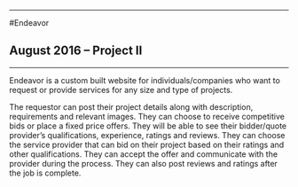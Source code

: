 ________________________________________

#Endeavor

August 2016 – Project II
---
________________________________________
Endeavor is a custom built website for individuals/companies who want to request or provide services for any size and type of projects.

The requestor can post their project details along with description, requirements and relevant images. They can choose to receive competitive bids or place a fixed price offers. They will be able to see their bidder/quote provider’s qualifications, experience, ratings and reviews. They can choose the service provider that can bid on their project based on their ratings and other qualifications.  They can accept the offer and communicate with the provider during the process. They can also post reviews and ratings after the job is complete.

